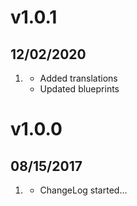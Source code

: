 # v1.0.1
##  12/02/2020

1. [](#improved)
    * Added translations
    * Updated blueprints

# v1.0.0
##  08/15/2017

1. [](#new)
    * ChangeLog started...
